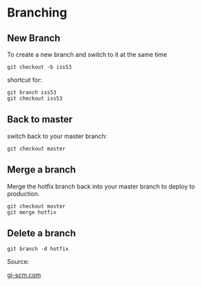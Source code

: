 # Branching

## New Branch

To create a new branch and switch to it at the same time

```
git checkout -b iss53
```

shortcut for:
```
git branch iss53
git checkout iss53
```

## Back to master
switch back to your master branch:

```
git checkout master
```

## Merge a branch

Merge the hotfix branch back into your master branch to deploy to production.

```
git checkout master
git merge hotfix
```

## Delete a branch
```
git branch -d hotfix
```


Source:

[gi-scm.com](https://git-scm.com/book/en/v2/Git-Branching-Basic-Branching-and-Merging)
